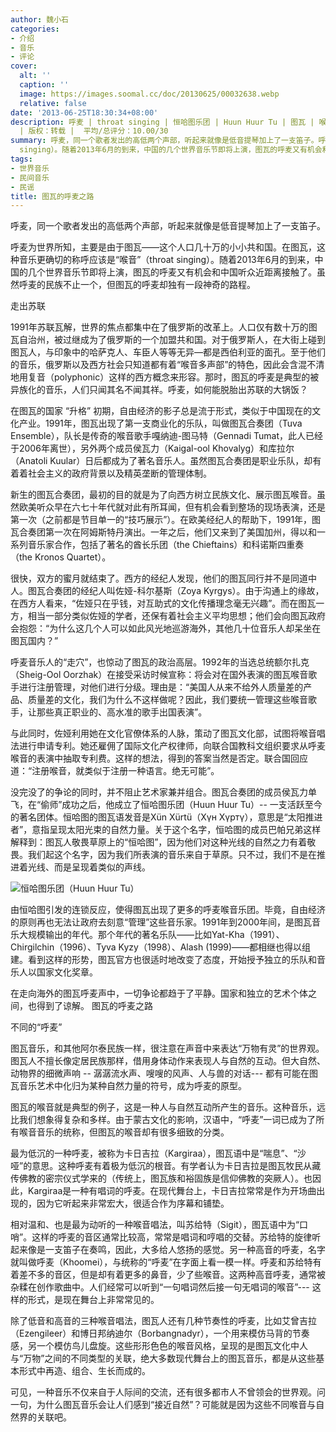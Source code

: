 ```yaml
---
author: 魏小石
categories:
- 介绍
- 音乐
- 评论
cover:
  alt: ''
  caption: ''
  image: https://images.soomal.cc/doc/20130625/00032638.webp
  relative: false
date: '2013-06-25T18:30:34+08:00'
description: 呼麦 | throat singing | 恒哈图乐团 | Huun Huur Tu | 图瓦 | 喉音 | 源自：魏小石博客-民歌与笔记
  | 版权：转载 |  平均/总评分：10.00/30
summary: 呼麦，同一个歌者发出的高低两个声部，听起来就像是低音提琴加上了一支笛子。呼麦为世界所知，主要是由于图瓦――这个人口几十万的小小共和国。在图瓦，这种音乐更确切的称呼应该是“喉音”（throat
  singing）。随着2013年6月的到来，中国的几个世界音乐节即将上演，图瓦的呼麦又有机会和中国听众近距离接触了……
tags:
- 世界音乐
- 民间音乐
- 民谣
title: 图瓦的呼麦之路
---
```


呼麦，同一个歌者发出的高低两个声部，听起来就像是低音提琴加上了一支笛子。

呼麦为世界所知，主要是由于图瓦――这个人口几十万的小小共和国。在图瓦，这种音乐更确切的称呼应该是“喉音”（throat singing）。随着2013年6月的到来，中国的几个世界音乐节即将上演，图瓦的呼麦又有机会和中国听众近距离接触了。虽然呼麦的民族不止一个，但图瓦的呼麦却独有一段神奇的路程。

走出苏联

1991年苏联瓦解，世界的焦点都集中在了俄罗斯的改革上。人口仅有数十万的图瓦自治州，被过继成为了俄罗斯的一个加盟共和国。对于俄罗斯人，在大街上碰到图瓦人，与印象中的哈萨克人、车臣人等等无异―都是西伯利亚的面孔。至于他们的音乐，俄罗斯以及西方社会只知道都有着“喉音多声部”的特色，因此会含混不清地用复音（polyphonic）这样的西方概念来形容。那时，图瓦的呼麦是典型的被异族化的音乐，人们只闻其名不闻其祥。呼麦，如何能脱胎出苏联的大锅饭？

在图瓦的国家 “升格” 初期，自由经济的影子总是流于形式，类似于中国现在的文化产业。1991年，图瓦出现了第一支商业化的乐队，叫做图瓦合奏团（Tuva Ensemble），队长是传奇的喉音歌手嘎纳迪-图马特（Gennadi Tumat，此人已经于2006年离世），另外两个成员侯瓦力（Kaigal-ool Khovalyg）和库拉尔（Anatoli Kuular）日后都成为了著名音乐人。虽然图瓦合奏团是职业乐队，却有着着社会主义的政府背景以及精英垄断的管理体制。

新生的图瓦合奏团，最初的目的就是为了向西方树立民族文化、展示图瓦喉音。虽然欧美听众早在六七十年代就对此有所耳闻，但有机会看到整场的现场表演，还是第一次（之前都是节目单一的“技巧展示”）。在欧美经纪人的帮助下，1991年，图瓦合奏团第一次在阿姆斯特丹演出。一年之后，他们又来到了美国加州，得以和一系列音乐家合作，包括了著名的酋长乐团（the Chieftains）和科诺斯四重奏（the Kronos Quartet）。

很快，双方的蜜月就结束了。西方的经纪人发现，他们的图瓦同行并不是同道中人。图瓦合奏团的经纪人叫佐娅-科尔基斯（Zoya Kyrgys）。由于沟通上的缘故，在西方人看来，“佐娅只在乎钱，对互助式的文化传播理念毫无兴趣”。而在图瓦一方，相当一部分类似佐娅的学者，还保有着社会主义平均思想；他们会向图瓦政府会抱怨：“为什么这几个人可以如此风光地巡游海外，其他几十位音乐人却呆坐在图瓦国内？”

呼麦音乐人的“走穴”，也惊动了图瓦的政治高层。1992年的当选总统额尔扎克（Sheig-Ool Oorzhak）在接受采访时候宣称：将会对在国外表演的图瓦喉音歌手进行注册管理，对他们进行分级。理由是：“美国人从来不给外人质量差的产品、质量差的文化，我们为什么不这样做呢？因此，我们要统一管理这些喉音歌手，让那些真正职业的、高水准的歌手出国表演”。

与此同时，佐娅利用她在文化官僚体系的人脉，策动了图瓦文化部，试图将喉音唱法进行申请专利。她还雇佣了国际文化产权律师，向联合国教科文组织要求从呼麦喉音的表演中抽取专利费。这样的想法，得到的答案当然是否定。联合国回应道：“注册喉音，就类似于注册一种语言。绝无可能”。

没完没了的争论的同时，并不阻止艺术家兼并组合。图瓦合奏团的成员侯瓦力单飞，在“偷师”成功之后，他成立了恒哈图乐团（Huun Huur Tu）-- 一支活跃至今的著名团体。恒哈图的图瓦语发音是Xün Xürtü（Хүн Хүртү），意思是“太阳推进者”，意指呈现太阳光束的自然力量。关于这个名字，恒哈图的成员巴帕兄弟这样解释到：图瓦人敬畏草原上的“恒哈图”，因为他们对这种光线的自然之力有着敬畏。我们起这个名字，因为我们所表演的音乐来自于草原。只不过，我们不是在推进着光线、而是呈现着类似的声线。

![恒哈图乐团（Huun Huur Tu）](https://images.soomal.cc/doc/20130625/00032637.webp)





由恒哈图引发的连锁反应，使得图瓦出现了更多的呼麦喉音乐团。毕竟，自由经济的原则再也无法让政府去刻意“管理”这些音乐家。1991年到2000年间，是图瓦音乐大规模输出的年代。那个年代的著名乐队――比如Yat-Kha（1991）、Chirgilchin（1996）、Tyva Kyzy（1998）、Alash (1999)――都相继也得以组建。看到这样的形势，图瓦官方也很适时地改变了态度，开始授予独立的乐队和音乐人以国家文化奖章。

在走向海外的图瓦呼麦声中，一切争论都趋于了平静。国家和独立的艺术个体之间，也得到了谅解。
图瓦的呼麦之路

不同的“呼麦”

图瓦音乐，和其他阿尔泰民族一样，很注意在声音中来表达“万物有灵”的世界观。图瓦人不擅长像定居民族那样，借用身体动作来表现人与自然的互动。但大自然、动物界的细微声响 -- 潺潺流水声、嗖嗖的风声、人与兽的对话--- 都有可能在图瓦音乐艺术中化归为某种自然力量的符号，成为呼麦的原型。

图瓦的喉音就是典型的例子，这是一种人与自然互动所产生的音乐。这种音乐，远比我们想象得复杂和多样。由于蒙古文化的影响，汉语中，“呼麦”一词已成为了所有喉音音乐的统称，但图瓦的喉音却有很多细致的分类。

最为低沉的一种呼麦，被称为卡日吉拉（Kargiraa），图瓦语中是“喘息”、“沙哑”的意思。这种呼麦有着极为低沉的根音。有学者认为卡日吉拉是图瓦牧民从藏传佛教的密宗仪式学来的（传统上，图瓦族和裕固族是信仰佛教的突厥人）。也因此，Kargiraa是一种有唱词的呼麦。在现代舞台上，卡日吉拉常常是作为开场曲出现的，因为它听起来非常宏大，很适合作为序幕和铺垫。

相对温和、也是最为动听的一种喉音唱法，叫苏给特（Sigit），图瓦语中为“口哨”。这样的呼麦的音区通常比较高，常常是唱词和哼唱的交替。苏给特的旋律听起来像是一支笛子在奏鸣，因此，大多给人悠扬的感觉。另一种高音的呼麦，名字就叫做呼麦（Khoomei），与统称的“呼麦”在字面上看一模一样。呼麦和苏给特有着差不多的音区，但是却有着更多的鼻音，少了些喉音。这两种高音呼麦，通常被杂糅在创作歌曲中。人们经常可以听到“一句唱词然后接一句无唱词的喉音”--- 这样的形式，是现在舞台上非常常见的。

除了低音和高音的三种喉音唱法，图瓦人还有几种节奏性的呼麦，比如艾曾吉拉（Ezengileer）和博日邦纳迪尔（Borbangnadyr），一个用来模仿马背的节奏感，另一个模仿鸟儿盘旋。这些形形色色的喉音风格，呈现的是图瓦文化中人与“万物”之间的不同类型的关联，绝大多数现代舞台上的图瓦音乐，都是从这些基本形式中再造、组合、生长而成的。

可见，一种音乐不仅来自于人际间的交流，还有很多都市人不曾领会的世界观。问一句，为什么图瓦音乐会让人们感到“接近自然”？可能就是因为这些不同喉音与自然界的关联吧。